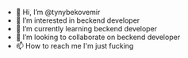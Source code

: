 - 👋 Hi, I’m @tynybekovemir
- 👀 I’m interested in beckend developer
- 🌱 I’m currently learning beckend developer
- 💞️ I’m looking to collaborate on beckend developer
- 📫 How to reach me I'm just fucking

<!---
tynybekovemir/tynybekovemir is a ✨ special ✨ repository because its `README.md` (this file) appears on your GitHub profile.
You can click the Preview link to take a look at your changes.
--->
